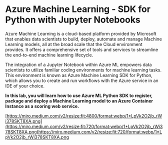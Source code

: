 # Azure Machine Learning - SDK for Python with Jupyter Notebooks

Azure Machine Learning is a cloud-based platform provided by Microsoft that enables data scientists to build, deploy, automate and manage Machine Learning models, all at the broad scale that the Cloud environment provides. It offers a comprehensive set of tools and services to streamline the end-to-end machine learning lifecycle.


The integration of a Jupyter Notebook within Azure ML empowers data scientists to utilize familiar coding environments for machine learning tasks. This environment is known as Azure Machine Learning SDK for Python, which allows you to create and run workflows with the Azure service in an IDE of your choice.

**In this lab, you will learn how to use Azure ML Python SDK to register, package and deploy a Machine Learning model to an Azure Container Instance as a scoring web service.**




[https://miro.medium.com/v2/resize:fit:4800/format:webp/1*LpVk2O2jb_rWi378SKT8XA.png](https://miro.medium.com/v2/resize:fit:720/format:webp/1*LpVk2O2jb_rWi378SKT8XA.png)https://miro.medium.com/v2/resize:fit:720/format:webp/1*LpVk2O2jb_rWi378SKT8XA.png






